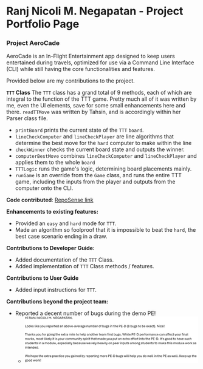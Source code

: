 # Ranj Nicoli M. Negapatan - Project Portfolio Page

### Project AeroCade

AeroCade is an In-Flight Entertainment app designed to keep users entertained during travels,
optimized for use via a Command Line Interface (CLI) while still having the core functionalities and features.

Provided below are my contributions to the project.

**`TTT` Class**
The `TTT` class has a grand total of 9 methods, each of which are integral to the function of the TTT game.
Pretty much all of it was written by me, even the UI elements, save for some small enhancements here and there. `readTTMove` was written by Tahsin, and is accordingly
within her Parser class file.
* `printBoard` prints the current state of the `TTT` `board`.
* `lineCheckComputer` and `lineCheckPlayer` are line algorithms that determine the best move for the `hard` computer to make within the line
* `checkWinner` checks the current board state and outputs the winner.
* `computerBestMove` combines `lineCheckComputer` and `lineCheckPlayer` and applies them to the whole `board`
* `TTTLogic` runs the game's logic, determining board placements mainly.
* `runGame` is an override from the `Game` class, and runs the entire TTT game, including the inputs from the player and outputs from the computer onto the CLI.

**Code contributed**: [RepoSense link](https://nus-cs2113-ay2324s2.github.io/tp-dashboard/?search=nicknamenic&breakdown=true&sort=groupTitle%20dsc&sortWithin=title&since=2024-02-23&timeframe=commit&mergegroup=&groupSelect=groupByRepos&checkedFileTypes=docs~functional-code~test-code~other)

**Enhancements to existing features:**
* Provided an `easy` and `hard` mode for `TTT`.
* Made an algorithm so foolproof that it is impossible to beat the `hard`, the best case scenario ending in a draw.

**Contributions to Developer Guide:**
* Added documentation of the `TTT` Class.
* Added implementation of `TTT` Class methods / features.

**Contributions to User Guide**
* Added input instructions for `TTT`.

**Contributions beyond the project team:**
* Reported a decent number of bugs during the demo PE!
  * ![img.png](img.png)
